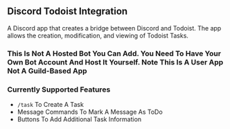 ## Discord Todoist Integration
A Discord app that creates a bridge between Discord and Todoist. The app allows the creation, modification, and viewing 
of Todoist Tasks.

### This Is Not A Hosted Bot You Can Add. You Need To Have Your Own Bot Account And Host It Yourself. Note This Is A User App Not A Guild-Based App

### Currently Supported Features
- `/task` To Create A Task
- Message Commands To Mark A Message As ToDo
- Buttons To Add Additional Task Information